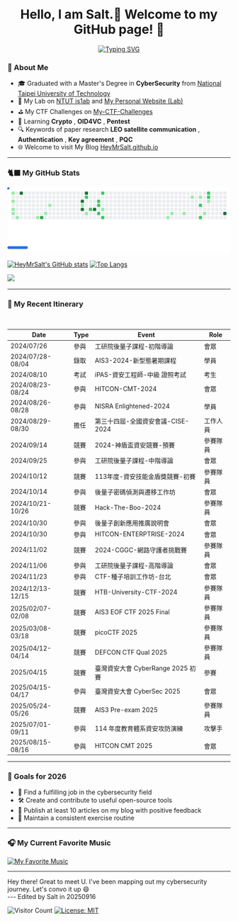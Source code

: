 <h1 align="center">Hello, I am Salt.🧂 Welcome to my GitHub page! 👋</h1>

<p align="center">
  <a href="https://github.com/DenverCoder1/readme-typing-svg">
    <img src="https://readme-typing-svg.demolab.com?font=Fira+Code&weight=500&size=26&pause=1000&color=f28500&center=true&vCenter=true&width=450&lines=From+NTUT+is1ab;CyberSecurity+Engineer;CTF+Player+|+Crypto+%26+PQC" alt="Typing SVG" />
  </a>
</p>

### 🧂 About Me

- 🎓 Graduated with a Master's Degree in **CyberSecurity** from [National Taipei University of Technology](https://www.ntut.edu.tw/)
- 🔬 My Lab on [NTUT is1ab](https://is1ab.com/) and [My Personal Website (Lab)](https://is1ab.com/#/Member/2023/Salt)
- ⛳ My CTF Challenges on [My-CTF-Challenges](https://github.com/HeyMrSalt/My-CTF-Challenges)
- 🌱 Learning **Crypto** , **OID4VC** , **Pentest**
- 🔍 Keywords of paper research **LEO satellite communication** , **Authentication** , **Key agreement** , **PQC**
- 🌐 Welcome to visit My Blog [HeyMrSalt.github.io](https://heymrsalt.github.io/)
<!--
- 💼 Working on [Turing Space](https://turingcerts.com)
-->

<!--
**HeyMrSalt/HeyMrSalt** is a ✨ _special_ ✨ repository because its `README.md` (this file) appears on your GitHub profile.

Here are some ideas to get you started:

- 🎓 NTUT is1ab [My-Lab-Personal-Website](https://is1ab.com/#/Member/2023/Salt)
- 💼 Working on ...
- 🌱 Learning **Crypto**
- ⛳ My CTF Challenges on : [/My-CTF-Challenges](https://) 
- 🚩 Some CTF writeups on : [https://](https://)
- 🔍 Research of paper : [/Paper reading](https://)
- 📫 How to reach me : **@gmail.com**

- 🔭 I’m currently working on ...
- 🌱 I’m currently learning ...
- 👯 I’m looking to collaborate on ...
- 🤔 I’m looking for help with ...
- 💬 Ask me about ...
- 📫 How to reach me: ...
- 😄 Pronouns: ...
- ⚡ Fun fact: ...
-->

---

### 🐈‍⬛ My GitHub Stats

<!--
![snake gif](https://raw.githubusercontent.com/HeyMrSalt/HeyMrSalt/output/github-contribution-grid-snake.svg)
-->

<picture>
  <source
    media="(prefers-color-scheme: dark)"
    srcset="https://raw.githubusercontent.com/HeyMrSalt/HeyMrSalt/output/breakout-dark.svg"
  />
  <source
    media="(prefers-color-scheme: light)"
    srcset="https://raw.githubusercontent.com/HeyMrSalt/HeyMrSalt/output/breakout-light.svg"
  />
  <img
    alt="GitHub Breakout"
    src="https://raw.githubusercontent.com/HeyMrSalt/HeyMrSalt/output/breakout-light.svg"
  />
</picture>

[![HeyMrSalt's GitHub stats](https://github-readme-stats.vercel.app/api?username=HeyMrSalt&show_icons=true&theme=tokyonight)](https://github.com/anuraghazra/github-readme-stats)  [![Top Langs](https://github-readme-stats.vercel.app/api/top-langs/?username=HeyMrSalt&layout=compact&theme=tokyonight)](https://github.com/anuraghazra/github-readme-stats)

<p align="left">
  <a href="https://skillicons.dev">
    <img src="https://skillicons.dev/icons?i=python,linux,kali,docker,nodejs,git,vscode,bash,html,c,arduino,figma,notion,linkedin"/>
  </a>
</p>

---

### 📅 My Recent Itinerary

</br>

| Date               | Type     | Event                                        | Role       |
| ------------------ | -------- | -------------------------------------------- | ---------- |
| 2024/07/26         | 參與     | 工研院後量子課程-初階導論                         | 會眾 |
| 2024/07/28-08/04   | 錄取     | AIS3-2024-新型態暑期課程                        | 學員 |
| 2024/08/10         | 考試     | iPAS-資安工程師-中級 證照考試                    | 考生 |
| 2024/08/23-08/24   | 參與     | HITCON-CMT-2024                              | 會眾 |
| 2024/08/26-08/28   | 參與     | NISRA Enlightened-2024                       | 學員 |
| 2024/08/29-08/30   | 擔任     | 第三十四屆-全國資安會議-CISE-2024                | 工作人員 |
| 2024/09/14         | 競賽     | 2024-神盾盃資安競賽-預賽                        | 參賽隊員 |
| 2024/09/25         | 參與     | 工研院後量子課程-中階導論                        | 會眾 |
| 2024/10/12         | 競賽     | 113年度-資安技能金盾獎競賽-初賽                  | 參賽隊員 |
| 2024/10/14         | 參與     | 後量子密碼偵測與遷移工作坊                       | 會眾 |
| 2024/10/21-10/26   | 競賽     | Hack-The-Boo-2024                            | 參賽隊員 |
| 2024/10/30         | 參與     | 後量子創新應用推廣說明會                         | 會眾 |
| 2024/10/30         | 參與     | HITCON-ENTERPTRISE-2024                      | 會眾 |
| 2024/11/02         | 競賽     | 2024-CGGC-網路守護者挑戰賽                      | 參賽隊員 |
| 2024/11/06         | 參與     | 工研院後量子課程-高階導論                        | 會眾 |
| 2024/11/23         | 參與     | CTF-種子培訓工作坊-台北                         | 會眾 |
| 2024/12/13-12/15   | 競賽     | HTB-University-CTF-2024                      | 參賽隊員 |
| 2025/02/07-02/08   | 競賽     | AIS3 EOF CTF 2025 Final                      | 參賽隊員 |
| 2025/03/08-03/18   | 競賽     | picoCTF 2025                                 | 參賽隊員 |
| 2025/04/12-04/14   | 競賽     | DEFCON CTF Qual 2025                         | 參賽隊員 |
| 2025/04/15         | 競賽     | 臺灣資安大會 CyberRange 2025 初賽               | 參賽 |
| 2025/04/15-04/17   | 參與     | 臺灣資安大會 CyberSec 2025                     | 會眾 |
| 2025/05/24-05/26   | 競賽     | AIS3 Pre-exam 2025                           | 參賽隊員 |
| 2025/07/01-09/11   | 參與     | 114 年度教育體系資安攻防演練                     | 攻擊手 |
| 2025/08/15-08/16   | 參與     | HITCON CMT 2025                              | 會眾 |

---

### 🎯 Goals for 2026

- 💼 Find a fulfilling job in the cybersecurity field
- 🛠️ Create and contribute to useful open-source tools
- 📝 Publish at least 10 articles on my blog with positive feedback
- 💪 Maintain a consistent exercise routine

---

### 🎧 My Current Favorite Music

<a href="https://youtu.be/Rs1lL7wc7KM">
  <img src="https://img.youtube.com/vi/Rs1lL7wc7KM/maxresdefault.jpg" alt="My Favorite Music" width="600">
</a>

---

Hey there! Great to meet U. I've been mapping out my cybersecurity journey. Let's convo it up 😄\
--- Edited by Salt in 20250916         

![Visitor Count](https://komarev.com/ghpvc/?username=HeyMrSalt&color=green&style=flat) [![License: MIT](https://img.shields.io/badge/License-MIT-yellow.svg)](https://github.com/HeyMrSalt/HeyMrSalt/blob/main/LICENSE)
